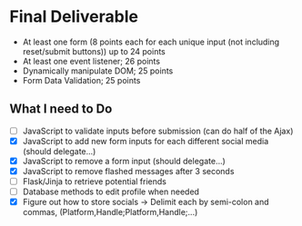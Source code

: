 # Final Deliverable
- At least one form (8 points each for each unique input (not including reset/submit buttons)) up to 24 points
- At least one event listener; 26 points
- Dynamically manipulate DOM; 25 points
- Form Data Validation; 25 points

## What I need to Do
- [ ] JavaScript to validate inputs before submission (can do half of the Ajax)
- [x] JavaScript to add new form inputs for each different social media (should delegate...)
- [x] JavaScript to remove a form input (should delegate...)
- [x] JavaScript to remove flashed messages after 3 seconds
- [ ] Flask/Jinja to retrieve potential friends
- [ ] Database methods to edit profile when needed
- [x] Figure out how to store socials -> Delimit each by semi-colon and commas, (Platform,Handle;Platform,Handle;...)
